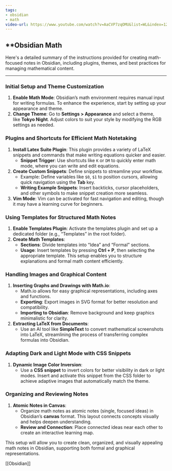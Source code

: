 ```yaml
---
tags:
- obsidian
- math
video-url: https://www.youtube.com/watch?v=AaCVP7zqOMU&list=WL&index=12
---
```


## **Obsidian Math

Here's a detailed summary of the instructions provided for creating math-focused notes in Obsidian, including plugins, themes, and best practices for managing mathematical content.

---

### Initial Setup and Theme Customization

1. **Enable Math Mode**: Obsidian’s math environment requires manual input for writing formulas. To enhance the experience, start by setting up your appearance and theme.
2. **Change Theme**: Go to **Settings > Appearance** and select a theme, like **Tokyo Night**. Adjust colors to suit your style by modifying the RGB settings as needed.

### Plugins and Shortcuts for Efficient Math Notetaking

1. **Install Latex Suite Plugin**: This plugin provides a variety of LaTeX snippets and commands that make writing equations quicker and easier.
    - **Snippet Trigger**: Use shortcuts like `K` or `DM` to quickly enter math mode, where you can write and edit equations.
2. **Create Custom Snippets**: Define snippets to streamline your workflow.
    - Example: Define variables like `$0`, `$1` to position cursors, allowing quick navigation using the **Tab** key.
    - **Writing Example Snippets**: Insert backticks, cursor placeholders, and other symbols to make snippet creation more seamless.
3. **Vim Mode**: Vim can be activated for fast navigation and editing, though it may have a learning curve for beginners.

### Using Templates for Structured Math Notes

1. **Enable Templates Plugin**: Activate the templates plugin and set up a dedicated folder (e.g., “Templates” in the root folder).
2. **Create Math Templates**:
    - **Sections**: Divide templates into “Idea” and “Formal” sections.
    - **Usage**: Insert templates by pressing **Ctrl + P**, then selecting the appropriate template. This setup enables you to structure explanations and formal math content efficiently.

### Handling Images and Graphical Content

1. **Inserting Graphs and Drawings with Math.io**:
    - Math.io allows for easy graphical representations, including axes and functions.
    - **Exporting**: Export images in SVG format for better resolution and compatibility.
    - **Importing to Obsidian**: Remove background and keep graphics minimalistic for clarity.
2. **Extracting LaTeX from Documents**:
    - Use an AI tool like **SimpleText** to convert mathematical screenshots into LaTeX, streamlining the process of transferring complex formulas into Obsidian.

### Adapting Dark and Light Mode with CSS Snippets

1. **Dynamic Image Color Inversion**:
    - Use a **CSS snippet** to invert colors for better visibility in dark or light modes. Insert and activate this snippet from the CSS folder to achieve adaptive images that automatically match the theme.

### Organizing and Reviewing Notes

1. **Atomic Notes in Canvas**:
    - Organize math notes as atomic notes (single, focused ideas) in Obsidian’s **canvas** format. This layout connects concepts visually and helps deepen understanding.
    - **Review and Connection**: Place connected ideas near each other to create an interactive learning map.

This setup will allow you to create clean, organized, and visually appealing math notes in Obsidian, supporting both formal and graphical representations.

[[Obsidian]]